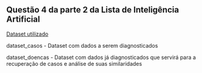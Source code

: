 ## Questão 4 da parte 2 da Lista de Inteligência Artificial

[Dataset utilizado](https://www.kaggle.com/datasets/uom190346a/disease-symptoms-and-patient-profile-dataset/data)

dataset_casos - Dataset com dados a serem diagnosticados

dataset_doencas - Dataset com dados já diagnosticados que servirá para a recuperação de casos e análise de suas similaridades
